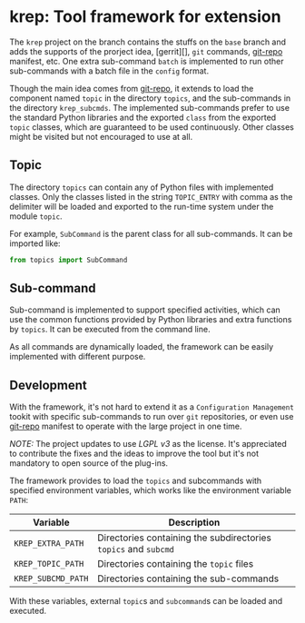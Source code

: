 krep: Tool framework for extension
==================================

The `krep` project on the branch contains the stuffs on the `base` branch and
adds the supports of the prorject idea, [gerrit][], `git` commands,
[git-repo][] manifest, etc. One extra sub-command `batch` is implemented to run
other sub-commands with a batch file in the `config` format.

Though the main idea comes from [git-repo][], it extends to load the component
named `topic` in the directory `topics`, and the sub-commands in the directory
`krep_subcmds`. The implemented sub-commands prefer to use the standard Python
libraries and the exported `class` from the exported `topic` classes, which are
guaranteed to be used continuously. Other classes might be visited but not
encouraged to use at all.

Topic
-----

The directory `topics` can contain any of Python files with implemented classes.
Only the classes listed in the string `TOPIC_ENTRY` with comma as the delimiter
will be loaded and exported to the run-time system under the module `topic`.

For example, `SubCommand` is the parent class for all sub-commands. It can be
imported like:

```python
from topics import SubCommand
```

Sub-command
-----------

Sub-command is implemented to support specified activities, which can use the
common functions provided by Python libraries and extra functions by `topics`.
It can be executed from the command line.

As all commands are dynamically loaded, the framework can be easily implemented
with different purpose.


Development
-----------

With the framework, it's not hard to extend it as a `Configuration Management`
tookit with specific sub-commands to run over `git` repositories, or even use
[git-repo][] manifest to operate with the large project in one time.

*NOTE:* The project updates to use *LGPL v3* as the license. It's appreciated to
contribute the fixes and the ideas to improve the tool but it's not mandatory to
open source of the plug-ins.

The framework provides to load the `topics` and subcommands with specified
environment variables, which works like the environment variable `PATH`:

| Variable | Description |
|----------------|-----------------------------------------------------------------|
| `KREP_EXTRA_PATH` | Directories containing the subdirectories `topics` and `subcmd` |
| `KREP_TOPIC_PATH` | Directories containing the `topic` files |
| `KREP_SUBCMD_PATH` | Directories containing the sub-commands |

With these variables, external `topic`s and `subcommand`s can be loaded and executed.

[git-repo]: https://gerrit.googlesource.com/git-repo
